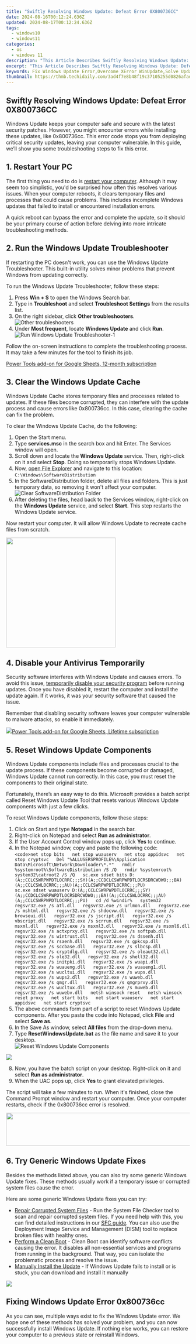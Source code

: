 ```yaml
---
title: "Swiftly Resolving Windows Update: Defeat Error 0X800736CC"
date: 2024-08-16T00:12:24.636Z
updated: 2024-08-17T00:12:24.636Z
tags:
  - windows10
  - windows11
categories:
  - os
  - windows 11
description: "This Article Describes Swiftly Resolving Windows Update: Defeat Error 0X800736CC"
excerpt: "This Article Describes Swiftly Resolving Windows Update: Defeat Error 0X800736CC"
keywords: Fix Windows Update Error,Overcome XError WinUpdate,Solve Update 0X800736CC,Remove Update Failure Error,Eliminate WinUpdate Issue,Stop Updates Crashing,Prevent Windows Update Errors
thumbnail: https://thmb.techidaily.com/3ad4f7e8b48f19c37105255d0826afad52f6608bef33c5c37cef1bfce8aa66b0.jpeg
---
```


## Swiftly Resolving Windows Update: Defeat Error 0X800736CC

 Windows Update keeps your computer safe and secure with the latest security patches. However, you might encounter errors while installing these updates, like 0x800736cc. This error code stops you from deploying critical security updates, leaving your computer vulnerable. In this guide, we’ll show you some troubleshooting steps to fix this error.

## 1\. Restart Your PC

 The first thing you need to do is [restart your computer](https://www.makeuseof.com/windows-restart-methods/). Although it may seem too simplistic, you'd be surprised how often this resolves various issues. When your computer reboots, it clears temporary files and processes that could cause problems. This includes incomplete Windows updates that failed to install or encountered installation errors.

 A quick reboot can bypass the error and complete the update, so it should be your primary course of action before delving into more intricate troubleshooting methods.

## 2\. Run the Windows Update Troubleshooter

 If restarting the PC doesn't work, you can use the Windows Update Troubleshooter. This built-in utility solves minor problems that prevent Windows from updating correctly.

 To run the Windows Update Troubleshooter, follow these steps:

1. Press **Win + S** to open the Windows Search bar.
2. Type in **Troubleshoot** and select **Troubleshoot Settings** from the results list.
3. On the right sidebar, click **Other troubleshooters**.  
![Other troubleshooters](https://static1.makeuseofimages.com/wordpress/wp-content/uploads/2023/05/other-troubleshooters.jpg)
4. Under **Most frequent**, locate **Windows Update** and click **Run**.  
![Run Windows Update Troubleshooter-1](https://static1.makeuseofimages.com/wordpress/wp-content/uploads/2023/06/run-windows-update-troubleshooter-1.jpg)

 Follow the on-screen instructions to complete the troubleshooting process. It may take a few minutes for the tool to finish its job.

<!-- affiliate ads begin -->
<a href="https://secure.2checkout.com/order/checkout.php?PRODS=4721564&QTY=1&AFFILIATE=108875&CART=1">Power Tools add-on for Google Sheets, 12-month subscription</a>
<!-- affiliate ads end -->
## 3\. Clear the Windows Update Cache

 Windows Update Cache stores temporary files and processes related to updates. If these files become corrupted, they can interfere with the update process and cause errors like 0x800736cc. In this case, clearing the cache can fix the problem.

 To clear the Windows Update Cache, do the following:

1. Open the Start menu.
2. Type **services.msc** in the search box and hit Enter. The Services window will open.
3. Scroll down and locate the **Windows Update** service. Then, right-click on it and select **Stop**. Doing so temporarily stops Windows Update.
4. Now, [open File Explorer](https://www.makeuseof.com/windows-open-file-explorer/) and navigate to this location:  
`C:\Windows\SoftwareDistribution`
5. In the SoftwareDistribution folder, delete all files and folders. This is just temporary data, so removing it won't affect your computer.  
![Clear SoftwareDistribution Folder](https://static1.makeuseofimages.com/wordpress/wp-content/uploads/2023/05/clear-softwaredistribution-folder.jpg)
6. After deleting the files, head back to the Services window, right-click on the **Windows Update** service, and select **Start**. This step restarts the Windows Update service.

 Now restart your computer. It will allow Windows Update to recreate cache files from scratch.

<!-- affiliate ads begin -->
<a href="https://natural-cycles.sjv.io/c/5597632/2072199/17885" target="_top" id="2072199"><img src="//a.impactradius-go.com/display-ad/17885-2072199" border="0" alt="" width="300" height="300"/></a><img height="0" width="0" src="https://imp.pxf.io/i/5597632/2072199/17885" style="position:absolute;visibility:hidden;" border="0" />
<!-- affiliate ads end -->
## 4\. Disable your Antivirus Temporarily

 Security software interferes with Windows Update and causes errors. To avoid this issue, [temporarily disable your security program](http://www.makeuseof.com/how-to-turn-off-windows-defender/) before running updates. Once you have disabled it, restart the computer and install the update again. If it works, it was your security software that caused the issue.

 Remember that disabling security software leaves your computer vulnerable to malware attacks, so enable it immediately.

<!-- affiliate ads begin -->
<a href="https://secure.2checkout.com/order/checkout.php?PRODS=4726807&QTY=1&AFFILIATE=108875&CART=1"><img src="https://secure.avangate.com/images/merchant/c14a8df1e1b4d5297e9cb30cb34d5a00/products/copy_copy_power-tools-48.png" border="0">Power Tools add-on for Google Sheets, Lifetime subscription</a>
<!-- affiliate ads end -->
## 5\. Reset Windows Update Components

 Windows Update components include files and processes crucial to the update process. If these components become corrupted or damaged, Windows Update cannot run correctly. In this case, you must reset the components to their original state.

 Fortunately, there’s an easy way to do this. Microsoft provides a batch script called Reset Windows Update Tool that resets various Windows Update components with just a few clicks.

 To reset Windows Update components, follow these steps:

1. Click on Start and type **Notepad** in the search bar.
2. Right-click on Notepad and select **Run as administrator**.
3. If the User Account Control window pops up, click **Yes** to continue.
4. In the Notepad window, copy and paste the following code:  
`<code>net stop bits  
net stop wuauserv  
net stop appidsvc  
net stop cryptsvc  
Del "%ALLUSERSPROFILE%\Application Data\Microsoft\Network\Downloader\*.*"  
rmdir %systemroot%\SoftwareDistribution /S /Q  
rmdir %systemroot%  
system32\catroot2 /S /Q  
sc.exe sdset bits D:(A;;CCLCSWRPWPDTLOCRRC;;;SY)(A;;CCDCLCSWRPWPDTLOCRSDRCWDWO;;;BA)(A;;CCLCSWLOCRRC;;;AU)(A;;CCLCSWRPWPDTLOCRRC;;;PU)  
sc.exe sdset wuauserv D:(A;;CCLCSWRPWPDTLOCRRC;;;SY)(A;;CCDCLCSWRPWPDTLOCRSDRCWDWO;;;BA)(A;;CCLCSWLOCRRC;;;AU)(A;;CCLCSWRPWPDTLOCRRC;;;PU)  
cd /d %windir%  
system32  
regsvr32.exe /s atl.dll  
regsvr32.exe /s urlmon.dll  
regsvr32.exe /s mshtml.dll  
regsvr32.exe /s shdocvw.dll  
regsvr32.exe /s browseui.dll  
regsvr32.exe /s jscript.dll  
regsvr32.exe /s vbscript.dll  
regsvr32.exe /s scrrun.dll  
regsvr32.exe /s msxml.dll  
regsvr32.exe /s msxml3.dll  
regsvr32.exe /s msxml6.dll  
regsvr32.exe /s actxprxy.dll  
regsvr32.exe /s softpub.dll  
regsvr32.exe /s wintrust.dll  
regsvr32.exe /s dssenh.dll  
regsvr32.exe /s rsaenh.dll  
regsvr32.exe /s gpkcsp.dll  
regsvr32.exe /s sccbase.dll  
regsvr32.exe /s slbcsp.dll  
regsvr32.exe /s cryptdlg.dll  
regsvr32.exe /s oleaut32.dll  
regsvr32.exe /s ole32.dll  
regsvr32.exe /s shell32.dll  
regsvr32.exe /s initpki.dll  
regsvr32.exe /s wuapi.dll  
regsvr32.exe /s wuaueng.dll  
regsvr32.exe /s wuaueng1.dll  
regsvr32.exe /s wucltui.dll  
regsvr32.exe /s wups.dll  
regsvr32.exe /s wups2.dll  
regsvr32.exe /s wuweb.dll  
regsvr32.exe /s qmgr.dll  
regsvr32.exe /s qmgrprxy.dll  
regsvr32.exe /s wucltux.dll  
regsvr32.exe /s muweb.dll  
regsvr32.exe /s wuwebv.dll  
netsh winsock reset  
netsh winsock reset proxy  
net start bits  
net start wuauserv  
net start appidsvc  
net start cryptsvc`
5. The above commands form part of a script to reset Windows Update components. After you paste the code into Notepad, click **File** and select **Save as**.
6. In the Save As window, select **All files** from the drop-down menu.
7. Type **ResetWindowsUpdate.bat** as the file name and save it to your desktop.  
![Reset Windows Update Components](https://static1.makeuseofimages.com/wordpress/wp-content/uploads/2023/03/reset-windows-update-components.jpg)
<!-- affiliate ads begin -->
<a href="https://store.movavi.com/affiliate.php?ACCOUNT=MOVAVI&AFFILIATE=108875&PATH=https%3A%2F%2Fwww.movavi.com%3FAFFILIATE%3D108875%26RESOURCE%3DMovavi%2BVideo%2BEditor%2Bbox"><img src="https://mcusercontent.com/0885a03ded3d480dca9287f12/images/6d3207fd-9f15-4c21-f0ad-59c68e6a7e2a.png" border="0"></a>
<!-- affiliate ads end -->
8. Now, you have the batch script on your desktop. Right-click on it and select **Run as administrator**.
9. When the UAC pops up, click **Yes** to grant elevated privileges.

 The script will take a few minutes to run. When it's finished, close the Command Prompt window and restart your computer. Once your computer restarts, check if the 0x800736cc error is resolved.

<!-- affiliate ads begin -->
<a href="https://newchic.sjv.io/c/5597632/1659704/14420" target="_top" id="1659704"><img src="//a.impactradius-go.com/display-ad/14420-1659704" border="0" alt="" width="728" height="90"/></a><img height="0" width="0" src="https://imp.pxf.io/i/5597632/1659704/14420" style="position:absolute;visibility:hidden;" border="0" />
<!-- affiliate ads end -->
## 6\. Try Generic Windows Update Fixes

 Besides the methods listed above, you can also try some generic Windows Update fixes. These methods usually work if a temporary issue or corrupted system files cause the error.

 Here are some generic Windows Update fixes you can try:

* [Repair Corrupted System Files](https://www.makeuseof.com/windows-built-in-repair-tools/) \- Run the System File Checker tool to scan and repair corrupted system files. If you need help with this, you can find detailed instructions in our [SFC guide](https://www.makeuseof.com/system-file-checker-sfc-windows/). You can also use the Deployment Image Service and Management (DISM) tool to replace broken files with healthy ones.
* [Perform a Clean Boot](https://www.makeuseof.com/clean-boot-windows-11/) \- Clean Boot can identify software conflicts causing the error. It disables all non-essential services and programs from running in the background. That way, you can isolate the problematic process and resolve the issue.
* [Manually Install the Update](https://www.makeuseof.com/update-windows-manually/) \- If Windows Update fails to install or is stuck, you can download and install it manually

<!-- affiliate ads begin -->
<a href="https://secure.2checkout.com/order/checkout.php?PRODS=32667153&QTY=1&AFFILIATE=108875&CART=1"><img src="https://www.coolmuster.com/uploads/image/20201228/feature02.png" border="0"></a>
<!-- affiliate ads end -->
## Fixing Windows Update Error 0x800736cc

 As you can see, multiple ways exist to fix the Windows Update error. We hope one of these methods has solved your problem, and you can now successfully install Windows Update. If nothing else works, you can restore your computer to a previous state or reinstall Windows.



<ins class="adsbygoogle"
      style="display:block"
      data-ad-client="ca-pub-7571918770474297"
      data-ad-slot="8358498916"
      data-ad-format="auto"
      data-full-width-responsive="true"></ins>



